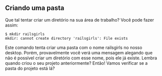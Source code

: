 ## Criando uma pasta

Que tal tentar criar um diretório na sua área de trabalho? Você pode fazer assim:

```
$ mkdir railsgirls
mkdir: cannot create directory 'railsgirls': File exists
```

Este comando tenta criar uma pasta com o nome railsgirls no nosso desktop. Porém, provavelmente você verá uma mensagem alegando que não é possível criar um diretório com esse nome, pois ele já existe. Lembra quando criou o seu projeto anteriormente? Então! Vamos verificar se a pasta do projeto está lá?
